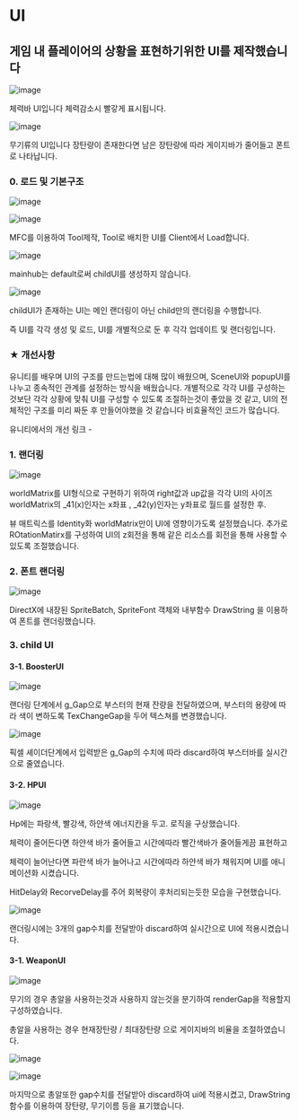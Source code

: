 # UI

## 게임 내 플레이어의 상황을 표현하기위한 UI를 제작했습니다

![image](https://github.com/KimDaeMins/Portfolio/assets/68540137/7ec984f1-b617-4be5-aca6-ca38e68a98c3)

체력바 UI입니다 체력감소시 빨갛게 표시됩니다.

![image](https://github.com/KimDaeMins/Portfolio/assets/68540137/55c528b2-5e7b-4e9f-9f47-b6609f3e5420)

무기류의 UI입니다 장탄량이 존재한다면 남은 장탄량에 따라 게이지바가 줄어들고 폰트로 나타납니다.

### 0. 로드 및 기본구조

![image](https://github.com/KimDaeMins/Portfolio/assets/68540137/56d20c98-4d1a-45e8-8e9c-be7caa2fe115)

![image](https://github.com/KimDaeMins/Portfolio/assets/68540137/60884f74-6e13-4c71-978a-4a0329d62d6d)

MFC를 이용하여 Tool제작, Tool로 배치한 UI를 Client에서 Load합니다.

![image](https://github.com/KimDaeMins/Portfolio/assets/68540137/cd95591f-8975-49f1-9376-328901a5a2d5)

mainhub는 default로써 childUI를 생성하지 않습니다.

![image](https://github.com/KimDaeMins/Portfolio/assets/68540137/bf332c93-c6ad-4374-8cf0-1056852bb2b4)

childUI가 존재하는 UI는 메인 랜더링이 아닌 child만의 랜더링을 수행합니다.

즉 UI를 각각 생성 및 로드,  UI를 개별적으로 둔 후 각각 업데이트 및 랜더링입니다.

### ★ 개선사항

유니티를 배우며 UI의 구조를 만드는법에 대해 많이 배웠으며, SceneUI와 popupUI를 나누고 종속적인 관계를 설정하는 방식을 배웠습니다.
개별적으로 각각 UI를 구성하는것보단 각각 상황에 맞춰 UI를 구성할 수 있도록 조절하는것이 좋았을 것 같고, UI의 전체적인 구조를 미리 짜둔 후 만들어야했을 것 같습니다 비효율적인 코드가 많습니다.

유니티에서의 개선 링크 - 

### 1. 랜더링

![image](https://github.com/KimDaeMins/Portfolio/assets/68540137/c2168994-efec-49f1-96b0-588c754a845f)

worldMatrix를 UI형식으로 구현하기 위하여 right값과 up값을 각각 UI의 사이즈
worldMatrix의 _41(x)인자는 x좌표 , _42(y)인자는 y좌표로 월드를 설정한 후.

뷰 매트릭스를 Identity화 worldMatrix만이 UI에 영향이가도록 설정했습니다.
추가로 ROtationMatirx를 구성하여 UI의 z회전을 통해 같은 리소스를 회전을 통해 사용할 수 있도록 조절했습니다.

### 2. 폰트 랜더링

![image](https://github.com/KimDaeMins/Portfolio/assets/68540137/ab04cd75-f0c7-4468-8bf1-c11f372fbcb5)

DirectX에 내장된 SpriteBatch, SpriteFont 객체와 내부함수 DrawString 을 이용하여 폰트를 랜더링했습니다.



### 3. child UI
 
#### 3-1. BoosterUI

![image](https://github.com/KimDaeMins/Portfolio/assets/68540137/5af9e308-7d62-4bbf-85bd-9473b044b4b3)

랜더링 단계에서 g_Gap으로 부스터의 현재 잔량을 전달하였으며, 부스터의 용량에 따라 색이 변하도록 TexChangeGap을 두어 텍스쳐를 변경했습니다.

![image](https://github.com/KimDaeMins/Portfolio/assets/68540137/bb049f3e-79cd-42a4-a22b-54bb98d8494d)

픽셀 셰이더단계에서 입력받은 g_Gap의 수치에 따라 discard하여 부스터바를 실시간으로 줄였습니다.

#### 3-2. HPUI

![image](https://github.com/KimDaeMins/Portfolio/assets/68540137/805f029b-ee34-4db5-aee0-74a185e901d1)

Hp에는 파랑색, 빨강색, 하얀색 에너지칸을 두고. 로직을 구상했습니다.

체력이 줄어든다면 하얀색 바가 줄어들고 시간에따라 빨간색바가 줄어들게끔 표현하고

체력이 늘어난다면 파란색 바가 늘어나고 시간에따라 하얀색 바가 채워지며 UI를 애니메이션화 시켰습니다.

HitDelay와 RecorveDelay를 주어 회복량이 후처리되는듯한 모습을 구현했습니다.

![image](https://github.com/KimDaeMins/Portfolio/assets/68540137/29466b45-5bb5-4dea-adc7-29482eb4237d)

랜더링시에는 3개의 gap수치를 전달받아 discard하여 실시간으로 UI에 적용시켰습니다.

#### 3-1. WeaponUI

![image](https://github.com/KimDaeMins/Portfolio/assets/68540137/dea50bcb-873d-4839-8f54-f5d1045e56fc)

무기의 경우 총알을 사용하는것과 사용하지 않는것을 분기하여 renderGap을 적용할지 구성하였습니다.

총알을 사용하는 경우 현재장탄량 / 최대장탄량 으로 게이지바의 비율을 조절하였습니다.

![image](https://github.com/KimDaeMins/Portfolio/assets/68540137/439d73e8-d922-4979-bad8-a3e766c091ff)

![image](https://github.com/KimDaeMins/Portfolio/assets/68540137/850f7261-9d12-47b1-bae4-e70a757d68d6)

마지막으로 총알또한 gap수치를 전달받아 discard하여 ui에 적용시켰고, DrawString함수를 이용하여 장탄량, 무기이름 등을 표기했습니다.
